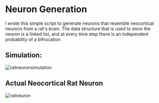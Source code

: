 # Neuron Generation

I wrote this simple script to generate neurons that resemble neocortical neurons from a rat's brain. The data structure that is used to store the neuron is a linked list, and at every time step there is an independent probability of a bifrucation.

## Simulation:
![ratneuronsimulation](https://github.com/alskaf1293/neurongeneration/assets/48730163/b55103b7-28a5-4b2b-a13b-90e64d41bbc4)

## Actual Neocortical Rat Neuron
![ratneuron](https://github.com/alskaf1293/neurongeneration/assets/48730163/2fad96e2-abdf-4485-b1b7-d38b6d7988b9)
